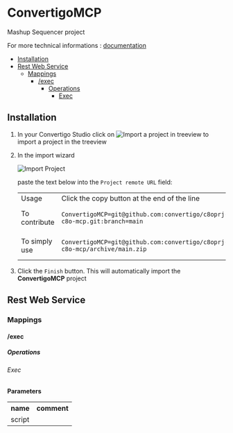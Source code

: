 


# ConvertigoMCP

Mashup Sequencer project


For more technical informations : [documentation](./project.md)

- [Installation](#installation)
- [Rest Web Service](#rest-web-service)
    - [Mappings](#mappings)
        - [/exec](#exec)
            - [Operations](#operations)
                - [Exec](#exec-1)


## Installation

1. In your Convertigo Studio click on ![](https://github.com/convertigo/convertigo/blob/develop/eclipse-plugin-studio/icons/studio/project_import.gif?raw=true "Import a project in treeview") to import a project in the treeview
2. In the import wizard

   ![](https://github.com/convertigo/convertigo/blob/develop/eclipse-plugin-studio/tomcat/webapps/convertigo/templates/ftl/project_import_wzd.png?raw=true "Import Project")
   
   paste the text below into the `Project remote URL` field:
   <table>
     <tr><td>Usage</td><td>Click the copy button at the end of the line</td></tr>
     <tr><td>To contribute</td><td>

     ```
     ConvertigoMCP=git@github.com:convertigo/c8oprj-c8o-mcp.git:branch=main
     ```
     </td></tr>
     <tr><td>To simply use</td><td>

     ```
     ConvertigoMCP=git@github.com:convertigo/c8oprj-c8o-mcp/archive/main.zip
     ```
     </td></tr>
    </table>
3. Click the `Finish` button. This will automatically import the __ConvertigoMCP__ project


## Rest Web Service

### Mappings

#### /exec

##### Operations

###### Exec

**Parameters**

<table>
<tr>
<th>name</th><th>comment</th>
</tr>
<tr>
<td>script</td><td></td>
</tr>
</table>




